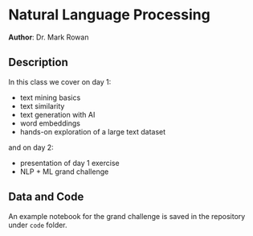 # Natural Language Processing
**Author**: Dr. Mark Rowan

## Description
In this class we cover on day 1:

- text mining basics
- text similarity
- text generation with AI
- word embeddings
- hands-on exploration of a large text dataset

and on day 2:
- presentation of day 1 exercise
- NLP + ML grand challenge

## Data and Code
An example notebook for the grand challenge is saved in the repository under `code` folder.
